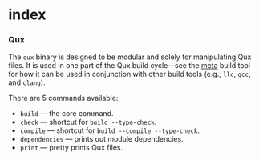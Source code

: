 # index

### Qux

The `qux` binary is designed to be modular and solely for manipulating Qux files.
It is used in one part of the Qux build cycle&mdash;see the [meta](https://github.com/qux-lang/meta)
    build tool for how it can be used in conjunction with other build tools (e.g., `llc`, `gcc`, and
    `clang`).

There are 5 commands available:
* `build`           &mdash; the core command.
* `check`           &mdash; shortcut for `build --type-check`.
* `compile`         &mdash; shortcut for `build --compile --type-check`.
* `dependencies`    &mdash; prints out module dependencies.
* `print`           &mdash; pretty prints Qux files.

